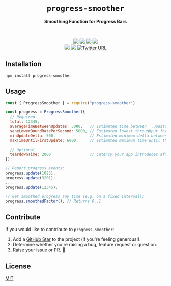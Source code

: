 <h1 align="center">
    <code>progress-smoother</code>
</h1>

<p align="center"><b>Smoothing Function for Progress Bars</b></p>
<br/>
<p align="center">
  <a href="https://github.com/upload-js/progress-smoother/">
    <img src="https://img.shields.io/badge/gzipped-743%20Bytes-4ba0f6" />
  </a>

  <a href="https://www.npmjs.com/package/progress-smoother">
    <img src="https://img.shields.io/badge/progress--smoother-npm-4ba0f6" />
  </a>

  <a href="https://github.com/upload-js/progress-smoother/actions/workflows/ci.yml">
    <img src="https://img.shields.io/badge/build-passing-4ba0f6" />
  </a>

  <a href="https://www.npmjs.com/package/progress-smoother">
    <img src="https://img.shields.io/npm/dt/progress-smoother?color=%234ba0f6" />
  </a>
  <br/>

  <a href="https://www.npmjs.com/package/progress-smoother">
    <img src="https://img.shields.io/badge/TypeScript-included-4ba0f6" />
  </a>

  <a href="https://github.com/upload-js/progress-smoother/actions/workflows/ci.yml">
    <img src="https://img.shields.io/npms-io/maintenance-score/progress-smoother?color=4ba0f6" />
  </a>

  <a target="_blank" href="https://twitter.com/intent/tweet?url=https%3A%2F%2Fgithub.com%2Fupload-js%2Fprogress-smoother&via=UploadJS&text=I%20just%20found%20%22progress-smoother%22%20on%20NPM%20%E2%80%94%20a%20nice%20smoothing%20function%20to%20use%20in%20progress%20bars.&hashtags=javascript%2Copensource%2Cjs%2Cwebdev%2Cdevelopers">
    <img alt="Twitter URL" src="https://img.shields.io/twitter/url?style=social&url=https%3A%2F%2Fgithub.com%2Fupload-js%2Fprogress-smoother%2F" />
  </a>
<br/>
</p>

## Installation

```shell
npm install progress-smoother
```

## Usage

```javascript
const { ProgressSmoother } = require("progress-smoother")

const progress = ProgressSmoother({
  // Required.
  total: 12345,
  averageTimeBetweenUpdates: 5000,   // Estimated time between '.update()' calls in milliseconds.
  saneLowerBoundRatePerSecond: 5000, // Estimated lowest throughput for a typical user, per second.
  minUpdateDelta: 500,               // Estimated minimum delta between the values passed to '.update()' calls.
  maxTimeUntilFirstUpdate: 6000,     // Estimated maximum time until the first '.update()' call is made.

  // Optional.
  teardownTime: 2000                 // Latency your app introduces after requests (function will incorporate this).
});

// Report progress events:
progress.update(1025);
progress.update(3201);
...
progress.update(12345);

// Get smoothed progress any time (e.g. on a fixed interval):
progress.smoothedFactor(); // Returns 0..1
```


## Contribute

If you would like to contribute to `progress-smoother`:

1. Add a [GitHub Star](https://github.com/upload-js/progress-smoother/stargazers) to the project (if you're feeling generous!).
2. Determine whether you're raising a bug, feature request or question.
3. Raise your issue or PR. 🚀

## License

[MIT](LICENSE)
